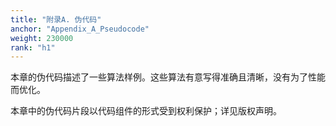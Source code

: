 ```yaml
---
title: "附录A. 伪代码"
anchor: "Appendix_A_Pseudocode"
weight: 230000
rank: "h1"
---
```


本章的伪代码描述了一些算法样例。这些算法有意写得准确且清晰，没有为了性能而优化。

本章中的伪代码片段以代码组件的形式受到权利保护；详见版权声明。

